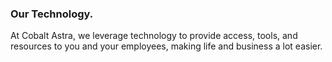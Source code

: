 ### Our Technology.

At Cobalt Astra, we leverage technology to provide access, tools, and resources to you and your employees, making life and business a lot easier.

